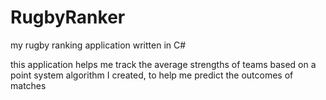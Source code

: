 # RugbyRanker
my rugby ranking application written in C#

this application helps me track the average strengths of teams based on a point system algorithm I created, to help me predict the outcomes of matches
